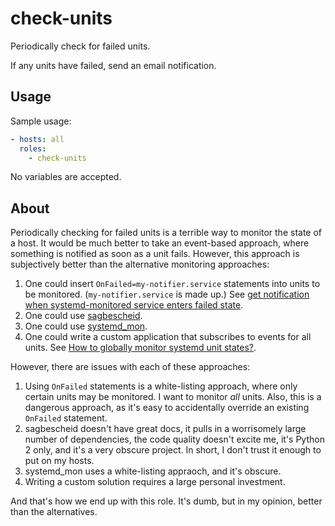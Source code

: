 check-units
===========

Periodically check for failed units.

If any units have failed, send an email notification.

Usage
-----

Sample usage:

```yaml
- hosts: all
  roles:
    - check-units
```

No variables are accepted.

About
-----

Periodically checking for failed units is a terrible way to monitor the state of
a host. It would be much better to take an event-based approach, where something
is notified as soon as a unit fails. However, this approach is subjectively
better than the alternative monitoring approaches:

1. One could insert `OnFailed=my-notifier.service` statements into units to be
   monitored. (`my-notifier.service` is made up.) See [get notification when
   systemd-monitored service enters failed
   state](https://serverfault.com/q/694818).
2. One could use [sagbescheid](http://sagbescheid.readthedocs.io/en/latest/).
3. One could use [systemd\_mon](https://github.com/joonty/systemd_mon).
4. One could write a custom application that subscribes to events for all units.
   See [How to globally monitor systemd unit
   states?](https://unix.stackexchange.com/q/309250).

However, there are issues with each of these approaches:

1. Using `OnFailed` statements is a white-listing approach, where only certain
   units may be monitored. I want to monitor *all* units. Also, this is a
   dangerous approach, as it's easy to accidentally override an existing
   `OnFailed` statement.
2. sagbescheid doesn't have great docs, it pulls in a worrisomely large number
   of dependencies, the code quality doesn't excite me, it's Python 2 only, and
   it's a very obscure project. In short, I don't trust it enough to put on my
   hosts.
3. systemd\_mon uses a white-listing appraoch, and it's obscure.
4. Writing a custom solution requires a large personal investment.

And that's how we end up with this role. It's dumb, but in my opinion, better
than the alternatives.

